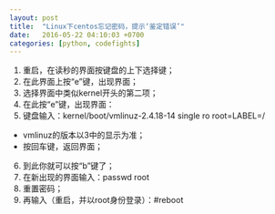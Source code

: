 ```yaml
---
layout: post
title:  "Linux下centos忘记密码，提示‘鉴定错误’"
date:   2016-05-22 04:10:03 +0700
categories: [python, codefights]
---
```


1. 重启，在读秒的界面按键盘的上下选择键；
2. 在此界面上按“e”键，出现界面；
3. 选择界面中类似kernel开头的第二项；
4. 在此按“e”键，出现界面：
5. 键盘输入：kernel/boot/vmlinuz-2.4.18-14 single ro root=LABEL=/
  - vmlinuz的版本以3中的显示为准；
  - 按回车键，返回界面；
6. 到此你就可以按“b”键了；
7. 在新出现的界面输入：passwd root
8. 重置密码；
9. 再输入（重启，并以root身份登录）：#reboot

